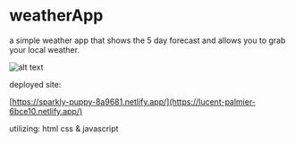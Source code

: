 # weatherApp
 
 a simple weather app that shows the 5 day forecast and allows you to grab your local weather.
 
![alt text](https://imgur.com/DtgcJuD)

deployed site:

[https://sparkly-puppy-8a9681.netlify.app/](https://lucent-palmier-6bce10.netlify.app/)

utilizing:
html
css
& javascript
